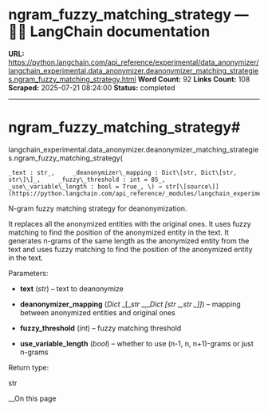 # ngram_fuzzy_matching_strategy — 🦜🔗 LangChain  documentation

**URL:** https://python.langchain.com/api_reference/experimental/data_anonymizer/langchain_experimental.data_anonymizer.deanonymizer_matching_strategies.ngram_fuzzy_matching_strategy.html
**Word Count:** 92
**Links Count:** 108
**Scraped:** 2025-07-21 08:24:00
**Status:** completed

---

# ngram\_fuzzy\_matching\_strategy\#

langchain\_experimental.data\_anonymizer.deanonymizer\_matching\_strategies.ngram\_fuzzy\_matching\_strategy\(

    _text : str_,     _deanonymizer\_mapping : Dict\[str, Dict\[str, str\]\]_,     _fuzzy\_threshold : int = 85_,     _use\_variable\_length : bool = True_, \) → str[\[source\]](https://python.langchain.com/api_reference/_modules/langchain_experimental/data_anonymizer/deanonymizer_matching_strategies.html#ngram_fuzzy_matching_strategy)\#     

N-gram fuzzy matching strategy for deanonymization.

It replaces all the anonymized entities with the original ones. It uses fuzzy matching to find the position of the anonymized entity in the text. It generates n-grams of the same length as the anonymized entity from the text and uses fuzzy matching to find the position of the anonymized entity in the text.

Parameters:     

  * **text** \(_str_\) – text to deanonymize

  * **deanonymizer\_mapping** \(_Dict_ _\[__str_ _,__Dict_ _\[__str_ _,__str_ _\]__\]_\) – mapping between anonymized entities and original ones

  * **fuzzy\_threshold** \(_int_\) – fuzzy matching threshold

  * **use\_variable\_length** \(_bool_\) – whether to use \(n-1, n, n+1\)-grams or just n-grams

Return type:     

str

__On this page